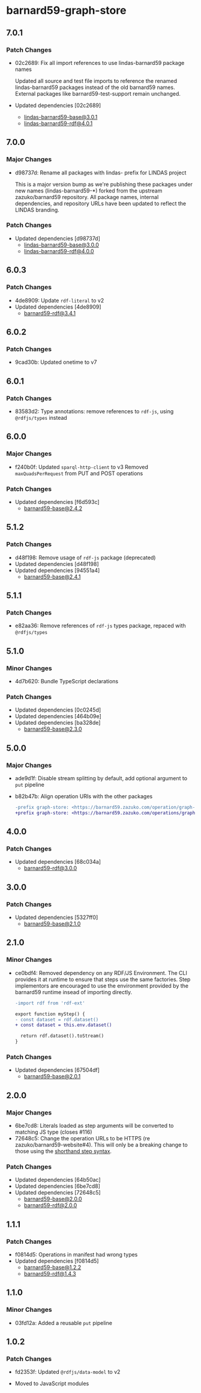 # barnard59-graph-store

## 7.0.1

### Patch Changes

- 02c2689: Fix all import references to use lindas-barnard59 package names

  Updated all source and test file imports to reference the renamed lindas-barnard59 packages instead of the old barnard59 names. External packages like barnard59-test-support remain unchanged.

- Updated dependencies [02c2689]
  - lindas-barnard59-base@3.0.1
  - lindas-barnard59-rdf@4.0.1

## 7.0.0

### Major Changes

- d98737d: Rename all packages with lindas- prefix for LINDAS project

  This is a major version bump as we're publishing these packages under new names (lindas-barnard59-\*) forked from the upstream zazuko/barnard59 repository. All package names, internal dependencies, and repository URLs have been updated to reflect the LINDAS branding.

### Patch Changes

- Updated dependencies [d98737d]
  - lindas-barnard59-base@3.0.0
  - lindas-barnard59-rdf@4.0.0

## 6.0.3

### Patch Changes

- 4de8909: Update `rdf-literal` to v2
- Updated dependencies [4de8909]
  - barnard59-rdf@3.4.1

## 6.0.2

### Patch Changes

- 9cad30b: Updated onetime to v7

## 6.0.1

### Patch Changes

- 83583d2: Type annotations: remove references to `rdf-js`, using `@rdfjs/types` instead

## 6.0.0

### Major Changes

- f240b0f: Updated `sparql-http-client` to v3
  Removed `maxQuadsPerRequest` from PUT and POST operations

### Patch Changes

- Updated dependencies [f6d593c]
  - barnard59-base@2.4.2

## 5.1.2

### Patch Changes

- d48f198: Remove usage of `rdf-js` package (deprecated)
- Updated dependencies [d48f198]
- Updated dependencies [94551a4]
  - barnard59-base@2.4.1

## 5.1.1

### Patch Changes

- e82aa36: Remove references of `rdf-js` types package, repaced with `@rdfjs/types`

## 5.1.0

### Minor Changes

- 4d7b620: Bundle TypeScript declarations

### Patch Changes

- Updated dependencies [0c0245d]
- Updated dependencies [464b09e]
- Updated dependencies [ba328de]
  - barnard59-base@2.3.0

## 5.0.0

### Major Changes

- ade9d1f: Disable stream splitting by default, add optional argument to `put` pipeline
- b82b47b: Align operation URIs with the other packages

  ```diff
  -prefix graph-store: <https://barnard59.zazuko.com/operation/graph-store/>
  +prefix graph-store: <https://barnard59.zazuko.com/operations/graph-store/>
  ```

## 4.0.0

### Patch Changes

- Updated dependencies [68c034a]
  - barnard59-rdf@3.0.0

## 3.0.0

### Patch Changes

- Updated dependencies [5327ff0]
  - barnard59-base@2.1.0

## 2.1.0

### Minor Changes

- ce0bdf4: Removed dependency on any RDF/JS Environment. The CLI provides it at runtime to ensure that steps
  use the same factories. Step implementors are encouraged to use the environment provided by the
  barnard59 runtime insead of importing directly.

  ```diff
  -import rdf from 'rdf-ext'

  export function myStep() {
  - const dataset = rdf.dataset()
  + const dataset = this.env.dataset()

    return rdf.dataset().toStream()
  }
  ```

### Patch Changes

- Updated dependencies [67504df]
  - barnard59-base@2.0.1

## 2.0.0

### Major Changes

- 6be7cd8: Literals loaded as step arguments will be converted to matching JS type (closes #116)
- 72648c5: Change the operation URLs to be HTTPS (re zazuko/barnard59-website#4).
  This will only be a breaking change to those using the [shorthand step syntax](https://data-centric.zazuko.com/docs/workflows/explanations/simplified-syntax).

### Patch Changes

- Updated dependencies [64b50ac]
- Updated dependencies [6be7cd8]
- Updated dependencies [72648c5]
  - barnard59-base@2.0.0
  - barnard59-rdf@2.0.0

## 1.1.1

### Patch Changes

- f0814d5: Operations in manifest had wrong types
- Updated dependencies [f0814d5]
  - barnard59-base@1.2.2
  - barnard59-rdf@1.4.3

## 1.1.0

### Minor Changes

- 03fd12a: Added a reusable `put` pipeline

## 1.0.2

### Patch Changes

- fd2353f: Updated `@rdfjs/data-model` to v2

- Moved to JavaScript modules
